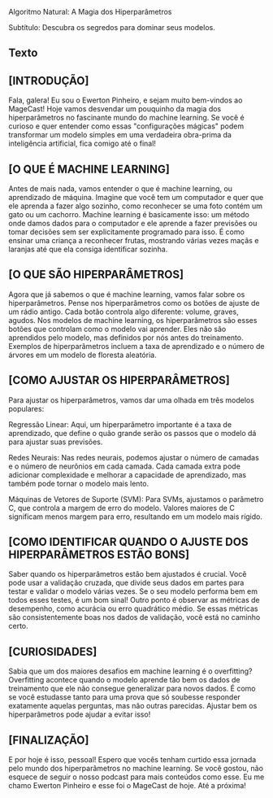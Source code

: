 Algoritmo Natural: A Magia dos Hiperparâmetros

Subtítulo: Descubra os segredos para dominar seus modelos.

## Texto

## [INTRODUÇÃO]

Fala, galera! Eu sou o Ewerton Pinheiro, e sejam muito bem-vindos ao MageCast! Hoje vamos desvendar um pouquinho da magia dos hiperparâmetros no fascinante mundo do machine learning. Se você é curioso e quer entender como essas "configurações mágicas" podem transformar um modelo simples em uma verdadeira obra-prima da inteligência artificial, fica comigo até o final!

## [O QUE É MACHINE LEARNING]

Antes de mais nada, vamos entender o que é machine learning, ou aprendizado de máquina. Imagine que você tem um computador e quer que ele aprenda a fazer algo sozinho, como reconhecer se uma foto contém um gato ou um cachorro. Machine learning é basicamente isso: um método onde damos dados para o computador e ele aprende a fazer previsões ou tomar decisões sem ser explicitamente programado para isso. É como ensinar uma criança a reconhecer frutas, mostrando várias vezes maçãs e laranjas até que ela consiga identificar sozinha.

## [O QUE SÃO HIPERPARÂMETROS]

Agora que já sabemos o que é machine learning, vamos falar sobre os hiperparâmetros. Pense nos hiperparâmetros como os botões de ajuste de um rádio antigo. Cada botão controla algo diferente: volume, graves, agudos. Nos modelos de machine learning, os hiperparâmetros são esses botões que controlam como o modelo vai aprender. Eles não são aprendidos pelo modelo, mas definidos por nós antes do treinamento. Exemplos de hiperparâmetros incluem a taxa de aprendizado e o número de árvores em um modelo de floresta aleatória.

## [COMO AJUSTAR OS HIPERPARÂMETROS]

Para ajustar os hiperparâmetros, vamos dar uma olhada em três modelos populares:

Regressão Linear: Aqui, um hiperparâmetro importante é a taxa de aprendizado, que define o quão grande serão os passos que o modelo dá para ajustar suas previsões.

Redes Neurais: Nas redes neurais, podemos ajustar o número de camadas e o número de neurônios em cada camada. Cada camada extra pode adicionar complexidade e melhorar a capacidade de aprendizado, mas também pode tornar o modelo mais lento.

Máquinas de Vetores de Suporte (SVM): Para SVMs, ajustamos o parâmetro C, que controla a margem de erro do modelo. Valores maiores de C significam menos margem para erro, resultando em um modelo mais rígido.

## [COMO IDENTIFICAR QUANDO O AJUSTE DOS HIPERPARÂMETROS ESTÃO BONS]

Saber quando os hiperparâmetros estão bem ajustados é crucial. Você pode usar a validação cruzada, que divide seus dados em partes para testar e validar o modelo várias vezes. Se o seu modelo performa bem em todos esses testes, é um bom sinal! Outro ponto é observar as métricas de desempenho, como acurácia ou erro quadrático médio. Se essas métricas são consistentemente boas nos dados de validação, você está no caminho certo.

## [CURIOSIDADES]

Sabia que um dos maiores desafios em machine learning é o overfitting? Overfitting acontece quando o modelo aprende tão bem os dados de treinamento que ele não consegue generalizar para novos dados. É como se você estudasse tanto para uma prova que só soubesse responder exatamente aquelas perguntas, mas não outras parecidas. Ajustar bem os hiperparâmetros pode ajudar a evitar isso!

## [FINALIZAÇÃO]

E por hoje é isso, pessoal! Espero que vocês tenham curtido essa jornada pelo mundo dos hiperparâmetros no machine learning. Se você gostou, não esquece de seguir o nosso podcast para mais conteúdos como esse. Eu me chamo Ewerton Pinheiro e esse foi o MageCast de hoje. Até a próxima!

